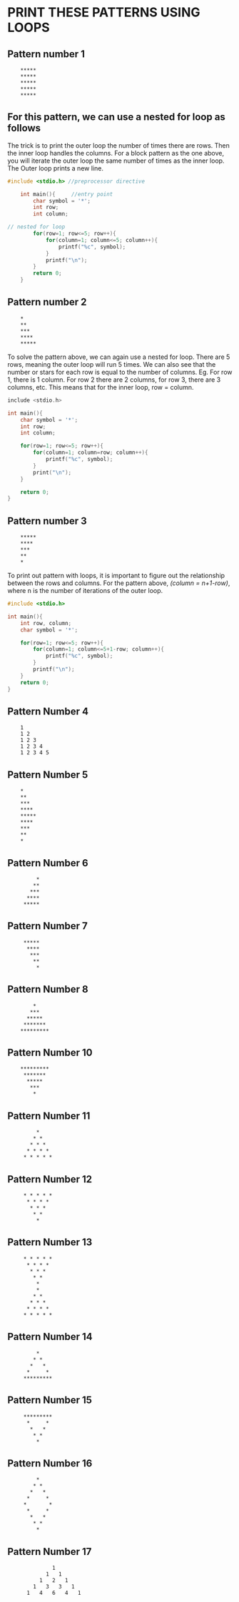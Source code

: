 # PRINT THESE PATTERNS USING LOOPS
## Pattern number 1
```
    *****
    *****
    *****
    *****
    *****
```
## For this pattern, we can use a nested for loop as follows
The trick is to print the outer loop the number of times there are rows. 
Then the inner loop handles the columns. 
For a block pattern as the one above, you will iterate the outer loop the same number of times as the inner loop. 
The Outer loop prints a new line. 

```c
#include <stdio.h> //preprocessor directive

    int main(){     //entry point
        char symbol = '*';
        int row;
        int column;

// nested for loop
        for(row=1; row<=5; row++){
            for(column=1; column<=5; column++){
                printf("%c", symbol);
            }
            printf("\n");
        }
        return 0;
    }
```


## Pattern number 2
```
    *
    **
    ***
    ****
    *****
```
To solve the pattern above, we can again use a nested for loop. 
There are 5 rows, meaning the outer loop will run 5 times. 
We can also see that the number or stars for each row is equal to the number of columns. Eg. For row 1, there is 1 column. For row 2 there are 2 columns, for row 3, there are 3 columns, etc. 
This means that for the inner loop, row = column. 

```c
include <stdio.h>

int main(){
    char symbol = '*';
    int row;
    int column;

    for(row=1; row<=5; row++){
        for(column=1; column=row; column++){
            printf("%c", symbol);
        }
        print("\n");
    }

    return 0; 
}
```

## Pattern number 3
```
    *****
    ****
    ***
    **
    *
```
To print out pattern with loops, it is important to figure out the relationship between the rows and columns. For the pattern above, _(column = n+1-row)_, where n is the number of iterations of the outer loop. 

```c
#include <stdio.h>

int main(){
    int row, column;
    char symbol = '*';

    for(row=1; row<=5; row++){
        for(column=1; column<=5+1-row; column++){
            printf("%c", symbol);
        }
        printf("\n");
    }
    return 0;
}
```

## Pattern Number 4

```
    1
    1 2
    1 2 3
    1 2 3 4
    1 2 3 4 5
```

## Pattern Number 5
```
    *
    **
    ***
    ****
    *****
    ****
    ***
    **
    *
```

## Pattern Number 6
```
         *
        **
       ***
      ****
     *****
```

## Pattern Number 7
```
     *****
      ****
       ***
        **
         *
```

## Pattern Number 8
```
        *
       ***
      *****
     *******
    *********
```

## Pattern Number 10
```
    *********
     *******
      *****
       ***
        *
```

## Pattern Number 11
```
         *
        * *
       * * *
      * * * *
     * * * * *
```

## Pattern Number 12
```
     * * * * *
      * * * *
       * * *
        * *
         *
```

## Pattern Number 13
```
     * * * * *
      * * * *
       * * *
        * *
         *
         *
        * *
       * * *
      * * * *
     * * * * *
```

## Pattern Number 14
```
         *
        * *
       *   *
      *     *
     *********
```

## Pattern Number 15
```
     *********
      *     *
       *   *
        * *
         *
```

## Pattern Number 16
```
         *
        * *
       *   *
      *     *
     *       *
      *     *
       *   *
        * *
         *
```

## Pattern Number 17
```
              1
            1   1
          1   2   1
        1   3   3   1
      1   4   6   4   1
```